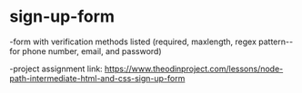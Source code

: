 # sign-up-form
-form with verification methods listed (required, maxlength, regex pattern--for phone number, email, and password)

-project assignment link: https://www.theodinproject.com/lessons/node-path-intermediate-html-and-css-sign-up-form
